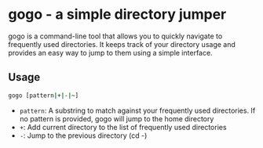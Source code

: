 # gogo - a simple directory jumper

gogo is a command-line tool that allows you to quickly navigate to frequently used directories. It keeps track of your directory usage and provides an easy way to jump to them using a simple interface.

## Usage

```bash
gogo [pattern|+|-|~]
```

- `pattern`: A substring to match against your frequently used directories. If no pattern is provided, gogo will
   jump to the home directory
- `+`: Add current directory to the list of frequently used directories
- `-`: Jump to the previous directory (cd -)
